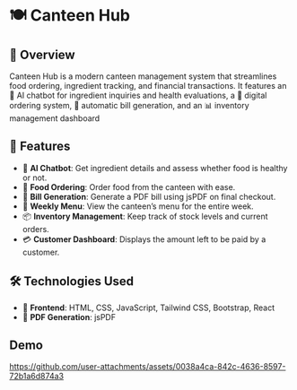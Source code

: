 # 🍽️ Canteen Hub

## 📌 Overview
Canteen Hub is a modern canteen management system that streamlines food ordering, ingredient tracking, and financial transactions. It features an 🤖 AI chatbot for ingredient inquiries and health evaluations, a 🛒 digital ordering system, 🧾 automatic bill generation, and an 📊 inventory management dashboard

## 🚀 Features
- 🤖 **AI Chatbot**: Get ingredient details and assess whether food is healthy or not.
- 🍔 **Food Ordering**: Order food from the canteen with ease.
- 🧾 **Bill Generation**: Generate a PDF bill using jsPDF on final checkout.
- 📅 **Weekly Menu**: View the canteen’s menu for the entire week.
- 📦 **Inventory Management**: Keep track of stock levels and current orders.
- 💳 **Customer Dashboard**: Displays the amount left to be paid by a customer.

## 🛠️ Technologies Used
- 🎨 **Frontend**: HTML, CSS, JavaScript, Tailwind CSS, Bootstrap, React
- 📝 **PDF Generation**: jsPDF
## Demo
https://github.com/user-attachments/assets/0038a4ca-842c-4636-8597-72b1a6d874a3
